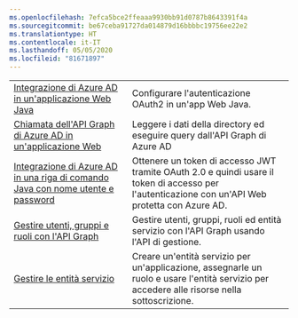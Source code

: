 ```yaml
---
ms.openlocfilehash: 7efca5bce2ffeaaa9930bb91d0787b8643391f4a
ms.sourcegitcommit: be67ceba91727da014879d16bbbbc19756ee22e2
ms.translationtype: HT
ms.contentlocale: it-IT
ms.lasthandoff: 05/05/2020
ms.locfileid: "81671897"
---
```

|  |  |
|---------|---------|
| [Integrazione di Azure AD in un'applicazione Web Java][1] | Configurare l'autenticazione OAuth2 in un'app Web Java.
| [Chiamata dell'API Graph di Azure AD in un'applicazione Web][2] | Leggere i dati della directory ed eseguire query dall'API Graph di Azure AD |
| [Integrazione di Azure AD in una riga di comando Java con nome utente e password][3] | Ottenere un token di accesso JWT tramite OAuth 2.0 e quindi usare il token di accesso per l'autenticazione con un'API Web protetta con Azure AD. |
| [Gestire utenti, gruppi e ruoli con l'API Graph][4] | Gestire utenti, gruppi, ruoli ed entità servizio con l'API Graph usando l'API di gestione. 
| [Gestire le entità servizio][5] | Creare un'entità servizio per un'applicazione, assegnarle un ruolo e usare l'entità servizio per accedere alle risorse nella sottoscrizione. | 

[1]: https://azure.microsoft.com/resources/samples/active-directory-java-webapp-openidconnect/
[2]: https://github.com/Azure-Samples/active-directory-java-graphapi-web/
[3]: https://azure.microsoft.com/resources/samples/active-directory-java-native-headless/
[4]: https://github.com/Azure-Samples/aad-java-manage-users-groups-and-roles/
[5]: https://github.com/Azure-Samples/aad-java-manage-service-principals/